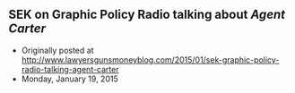 ## SEK on Graphic Policy Radio talking about <em>Agent Carter</em>

 * Originally posted at http://www.lawyersgunsmoneyblog.com/2015/01/sek-graphic-policy-radio-talking-agent-carter
 * Monday, January 19, 2015

